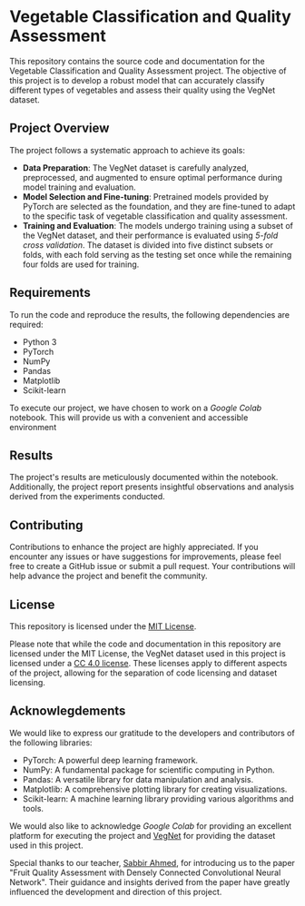 # Vegetable Classification and Quality Assessment

This repository contains the source code and documentation for the Vegetable Classification and Quality Assessment project. The objective of this project is to develop a robust model that can accurately classify different types of vegetables and assess their quality using the VegNet dataset.

## Project Overview

The project follows a systematic approach to achieve its goals:

- **Data Preparation**: The VegNet dataset is carefully analyzed, preprocessed, and augmented to ensure optimal performance during model training and evaluation.
- **Model Selection and Fine-tuning**: Pretrained models provided by PyTorch are selected as the foundation, and they are fine-tuned to adapt to the specific task of vegetable classification and quality assessment.
- **Training and Evaluation**: The models undergo training using a subset of the VegNet dataset, and their performance is evaluated using _5-fold cross validation_. The dataset is divided into five distinct subsets or folds, with each fold serving as the testing set once while the remaining four folds are used for training.

## Requirements

To run the code and reproduce the results, the following dependencies are required:

- Python 3
- PyTorch
- NumPy
- Pandas
- Matplotlib
- Scikit-learn

To execute our project, we have chosen to work on a _Google Colab_ notebook. This will provide us with a convenient and accessible environment

## Results

The project's results are meticulously documented within the notebook. Additionally, the project report presents insightful observations and analysis derived from the experiments conducted.

## Contributing

Contributions to enhance the project are highly appreciated. If you encounter any issues or have suggestions for improvements, please feel free to create a GitHub issue or submit a pull request. Your contributions will help advance the project and benefit the community.

## License

This repository is licensed under the [MIT License](./LICENSE).

Please note that while the code and documentation in this repository are licensed under the MIT License, the VegNet dataset used in this project is licensed under a [CC 4.0 license](https://creativecommons.org/licenses/by/4.0/). These licenses apply to different aspects of the project, allowing for the separation of code licensing and dataset licensing.

## Acknowlegdements

We would like to express our gratitude to the developers and contributors of the following libraries:

- PyTorch: A powerful deep learning framework.
- NumPy: A fundamental package for scientific computing in Python.
- Pandas: A versatile library for data manipulation and analysis.
- Matplotlib: A comprehensive plotting library for creating visualizations.
- Scikit-learn: A machine learning library providing various algorithms and tools.

We would also like to acknowledge _Google Colab_ for providing an excellent platform for executing the project and [VegNet](https://data.mendeley.com/datasets/6nxnjbn9w6) for providing the dataset used in this project.

Special thanks to our teacher, [Sabbir Ahmed](https://www.researchgate.net/profile/Sabbir-Ahmed-28), for introducing us to the paper "Fruit Quality Assessment with Densely Connected Convolutional Neural Network". Their guidance and insights derived from the paper have greatly influenced the development and direction of this project.
